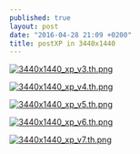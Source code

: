 ```yaml
---
published: true
layout: post
date: "2016-04-28 21:09 +0200"
title: postXP in 3440x1440
---
```

[![3440x1440_xp_v3.th.png](https://cdn.scrot.moe/images/2016/04/28/3440x1440_xp_v3.th.png)](https://cdn.scrot.moe/images/2016/04/28/3440x1440_xp_v3.png)

[![3440x1440_xp_v4.th.png](https://cdn.scrot.moe/images/2016/04/28/3440x1440_xp_v4.th.png)](https://cdn.scrot.moe/images/2016/04/28/3440x1440_xp_v4.png)

[![3440x1440_xp_v5.th.png](https://cdn.scrot.moe/images/2016/04/29/3440x1440_xp_v5.th.png)](https://cdn.scrot.moe/images/2016/04/29/3440x1440_xp_v5.png) 

[![3440x1440_xp_v6.th.png](https://cdn.scrot.moe/images/2016/04/29/3440x1440_xp_v6.th.png)](https://cdn.scrot.moe/images/2016/04/29/3440x1440_xp_v6.png) 

[![3440x1440_xp_v7.th.png](https://cdn.scrot.moe/images/2016/04/29/3440x1440_xp_v7.th.png)](https://cdn.scrot.moe/images/2016/04/29/3440x1440_xp_v7.png)
